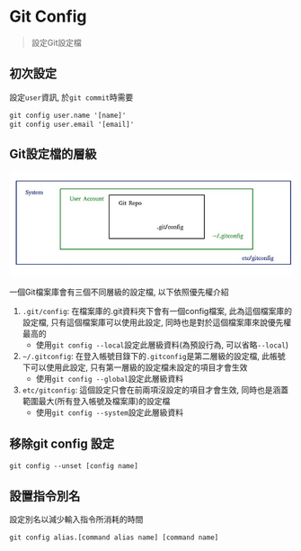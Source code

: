 # Git Config
> 設定Git設定檔

## 初次設定
設定`user`資訊, 於`git commit`時需要
```
git config user.name '[name]'
git config user.email '[email]'
```

## Git設定檔的層級
![gitconfig](/images/git-config/gitconfig.jpg)

一個Git檔案庫會有三個不同層級的設定檔, 以下依照優先權介紹

1. `.git/config`: 在檔案庫的.git資料夾下會有一個config檔案, 此為這個檔案庫的設定檔, 只有這個檔案庫可以使用此設定, 同時也是對於這個檔案庫來說優先權最高的
    * 使用`git config --local`設定此層級資料(為預設行為, 可以省略`--local`)
2. `~/.gitconfig`: 在登入帳號目錄下的`.gitconfig`是第二層級的設定檔, 此帳號下可以使用此設定, 只有第一層級的設定檔未設定的項目才會生效
    * 使用`git config --global`設定此層級資料
3. `etc/gitconfig`: 這個設定只會在前兩項沒設定的項目才會生效, 同時也是涵蓋範圍最大(所有登入帳號及檔案庫)的設定檔
    * 使用`git config --system`設定此層級資料

## 移除git config 設定
```
git config --unset [config name]
```

## 設置指令別名
設定別名以減少輸入指令所消耗的時間
```
git config alias.[command alias name] [command name]
```